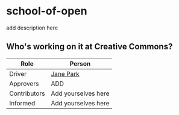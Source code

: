 # school-of-open
add description here

## Who's working on it at Creative Commons?

| Role  | Person |
| ------------- | ------------- |
| Driver  | [Jane Park](https://github.com/janeatcc)  |
| Approvers  | ADD  |
| Contributors | Add yourselves here |
| Informed | Add yourselves here |
